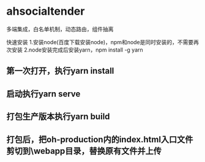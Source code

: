 # ahsocialtender
多端集成，白名单机制，动态路由，组件抽离

快速安装
1.安装node(百度下载安装node)，npm和node是同时安装的，不需要再次安装
2.node安装完成后安装yarn，npm install -g yarn

## 第一次打开，执行yarn install

## 启动执行yarn serve

## 打包生产版本执行yarn build

## 打包后，把oh-production内的index.html入口文件剪切到\webapp目录，替换原有文件并上传

